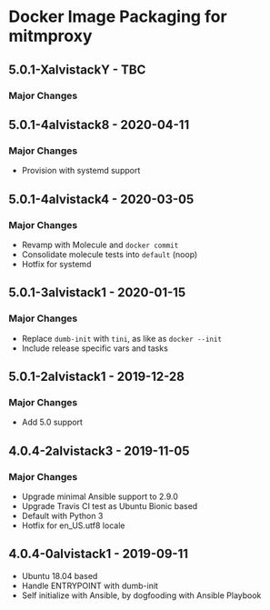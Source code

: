 # Docker Image Packaging for mitmproxy

## 5.0.1-XalvistackY - TBC

### Major Changes

## 5.0.1-4alvistack8 - 2020-04-11

### Major Changes

  - Provision with systemd support

## 5.0.1-4alvistack4 - 2020-03-05

### Major Changes

  - Revamp with Molecule and `docker commit`
  - Consolidate molecule tests into `default` (noop)
  - Hotfix for systemd

## 5.0.1-3alvistack1 - 2020-01-15

### Major Changes

  - Replace `dumb-init` with `tini`, as like as `docker --init`
  - Include release specific vars and tasks

## 5.0.1-2alvistack1 - 2019-12-28

### Major Changes

  - Add 5.0 support

## 4.0.4-2alvistack3 - 2019-11-05

### Major Changes

  - Upgrade minimal Ansible support to 2.9.0
  - Upgrade Travis CI test as Ubuntu Bionic based
  - Default with Python 3
  - Hotfix for en\_US.utf8 locale

## 4.0.4-0alvistack1 - 2019-09-11

  - Ubuntu 18.04 based
  - Handle ENTRYPOINT with dumb-init
  - Self initialize with Ansible, by dogfooding with Ansible Playbook
